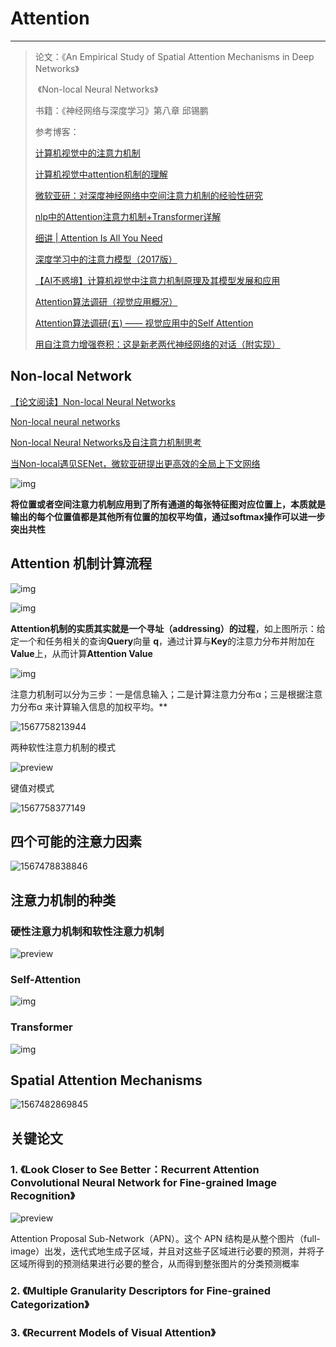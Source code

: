 # Attention

---

> 论文：《An Empirical Study of Spatial Attention Mechanisms in Deep Networks》
>
> ​             《Non-local Neural Networks》
>
> 书籍：《神经网络与深度学习》第八章    邱锡鹏  
>
> 参考博客：
>
> [计算机视觉中的注意力机制](<https://zhuanlan.zhihu.com/p/56501461>)
>
> [计算机视觉中attention机制的理解](<https://zhuanlan.zhihu.com/p/61440116>)
>
> [微软亚研：对深度神经网络中空间注意力机制的经验性研究](<https://www.jiqizhixin.com/articles/2019-04-15-12>)
>
> [nlp中的Attention注意力机制+Transformer详解](<https://zhuanlan.zhihu.com/p/53682800>)
>
> [细讲 | Attention Is All You Need](<https://mp.weixin.qq.com/s/RLxWevVWHXgX-UcoxDS70w>)
>
> [深度学习中的注意力模型（2017版）](<https://zhuanlan.zhihu.com/p/37601161>)
>
> [【AI不惑境】计算机视觉中注意力机制原理及其模型发展和应用](<https://mp.weixin.qq.com/s?__biz=MzA3NDIyMjM1NA==&mid=2649034948&idx=1&sn=f02b7d42d72cadfa50ab34cfeffb36af&chksm=8712aeb9b06527af4d06105d95503d6f36bd287293e2e8b76e6647858e109a201c1efe763599&token=1296655195&lang=zh_CN#rd>)
>
> [Attention算法调研（视觉应用概况）](<https://zhuanlan.zhihu.com/p/52925608>)
>
> [Attention算法调研(五) —— 视觉应用中的Self Attention](<https://zhuanlan.zhihu.com/p/53155423>)
>
> [用自注意力增强卷积：这是新老两代神经网络的对话（附实现）](<https://zhuanlan.zhihu.com/p/63910019>)
>
> 

## Non-local Network

[【论文阅读】Non-local Neural Networks](<https://blog.csdn.net/u013859301/article/details/80167758>)

[Non-local neural networks](<https://zhuanlan.zhihu.com/p/33345791>)

[Non-local Neural Networks及自注意力机制思考](<https://zhuanlan.zhihu.com/p/53010734>)

[当Non-local遇见SENet，微软亚研提出更高效的全局上下文网络](<https://zhuanlan.zhihu.com/p/64863345>)





![img](assets/v2-96ea13e5bb836e197959da43126d4c3c_hd.jpg)



**将位置或者空间注意力机制应用到了所有通道的每张特征图对应位置上，本质就是输出的每个位置值都是其他所有位置的加权平均值，通过softmax操作可以进一步突出共性**

## Attention 机制计算流程

![img](assets/v2-54fe529ded98721f35277a5bfa79febc_hd.jpg)



![img](assets/v2-83b682055e93f41cd0b2ff095809dd9e_b.jpg)



**Attention机制的实质其实就是一个寻址（addressing）的过程**，如上图所示：给定一个和任务相关的查询**Query**向量 **q**，通过计算与**Key**的注意力分布并附加在**Value**上，从而计算**Attention Value**

![img](assets/v2-76cac5c196e43afc8338712b6a41d491_hd.jpg)



注意力机制可以分为三步：一是信息输入；二是计算注意力分布α；三是根据注意力分布α 来计算输入信息的加权平均。**

![1567758213944](assets/1567758213944.png)

两种软性注意力机制的模式

![preview](assets/v2-aa371755dc73b7137149b8d2905fc4ba_r.jpg)

键值对模式

![1567758377149](assets/1567758377149.png)





## 四个可能的注意力因素





![1567478838846](目标检测论文/assets/1567478838846.png)



## 注意力机制的种类

### 硬性注意力机制和软性注意力机制

![preview](目标检测论文/assets/v2-b968a4c2d5533d3154ecf12ef27c11d6_r.jpg)

### Self-Attention

![img](assets/v2-fcc2df696966a9c6700d1476690cff9f_hd.jpg)

### Transformer

![img](assets/v2-7f8b460cd617fedc822064c4230302b0_hd.jpg)



## Spatial Attention Mechanisms

![1567482869845](目标检测论文/assets/1567482869845.png)

## 关键论文

### 1. 《Look Closer to See Better：Recurrent Attention Convolutional Neural Network for Fine-grained Image Recognition》

![preview](目标检测论文/assets/v2-3e8035b21f04058c6fbbcbe6eb9224b2_r.jpg)



Attention Proposal Sub-Network（APN）。这个 APN 结构是从整个图片（full-image）出发，迭代式地生成子区域，并且对这些子区域进行必要的预测，并将子区域所得到的预测结果进行必要的整合，从而得到整张图片的分类预测概率 

### 2. 《Multiple Granularity Descriptors for Fine-grained Categorization》

### 3. 《Recurrent Models of Visual Attention》